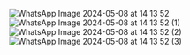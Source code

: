 ![WhatsApp Image 2024-05-08 at 14 13 52](https://github.com/SimayBozaci/E-REVIEWS-APPLICATION/assets/103003247/2a28798a-3648-4a49-a027-14ac725c48f3)
![WhatsApp Image 2024-05-08 at 14 13 52 (1)](https://github.com/SimayBozaci/E-REVIEWS-APPLICATION/assets/103003247/018fa45f-d721-4f1f-b5b4-fe429a6a20b1)
![WhatsApp Image 2024-05-08 at 14 13 52 (2)](https://github.com/SimayBozaci/E-REVIEWS-APPLICATION/assets/103003247/2eab565f-525b-41b2-a460-82c96505a7b1)
![WhatsApp Image 2024-05-08 at 14 13 52 (3)](https://github.com/SimayBozaci/E-REVIEWS-APPLICATION/assets/103003247/01e7f94d-fb10-4ab9-a702-9232e6e065bd)


